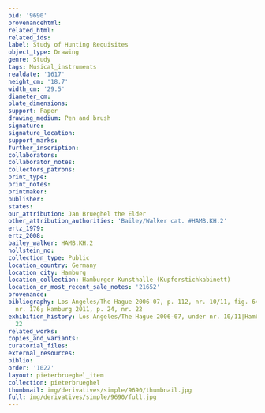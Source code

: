 ```yaml
---
pid: '9690'
provenancehtml:
related_html:
related_ids:
label: Study of Hunting Requisites
object_type: Drawing
genre: Study
tags: Musical_instruments
realdate: '1617'
height_cm: '18.7'
width_cm: '29.5'
diameter_cm:
plate_dimensions:
support: Paper
drawing_medium: Pen and brush
signature:
signature_location:
support_marks:
further_inscription:
collaborators:
collaborator_notes:
collectors_patrons:
print_type:
print_notes:
printmaker:
publisher:
states:
our_attribution: Jan Brueghel the Elder
other_attribution_authorities: 'Bailey/Walker cat. #HAMB.KH.2'
ertz_1979:
ertz_2008:
bailey_walker: HAMB.KH.2
hollstein_no:
collection_type: Public
location_country: Germany
location_city: Hamburg
location_collection: Hamburger Kunsthalle (Kupferstichkabinett)
location_or_most_recent_sale_notes: '21652'
provenance:
bibliography: Los Angeles/The Hague 2006-07, p. 112, nr. 10/11, fig. 64; Stefes 2011,
  nr. 176; Hamburg 2011, p. 24, nr. 22
exhibition_history: Los Angeles/The Hague 2006-07, under nr. 10/11|Hamburg 2011, nr.
  22
related_works:
copies_and_variants:
curatorial_files:
external_resources:
biblio:
order: '1022'
layout: pieterbrueghel_item
collection: pieterbrueghel
thumbnail: img/derivatives/simple/9690/thumbnail.jpg
full: img/derivatives/simple/9690/full.jpg
---
```

